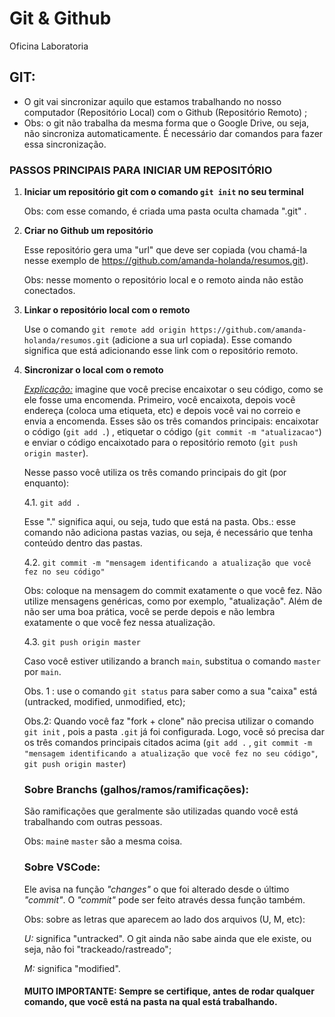 # Git & Github 

Oficina Laboratoria

## GIT:

- O git vai sincronizar aquilo que estamos trabalhando no nosso computador (Repositório Local) com o Github (Repositório Remoto) ;
- Obs: o git não trabalha da mesma forma que o Google Drive, ou seja, não sincroniza automaticamente. É necessário dar comandos para fazer essa sincronização.

### PASSOS PRINCIPAIS PARA INICIAR UM REPOSITÓRIO

1. **Iniciar um repositório git com o comando `git init` no seu terminal** 

   Obs: com esse comando, é criada uma pasta oculta chamada ".git" .

2. **Criar no Github um repositório** 

   Esse repositório gera uma "url" que deve ser copiada (vou chamá-la nesse exemplo  de https://github.com/amanda-holanda/resumos.git). 

   Obs: nesse momento o repositório local e o remoto ainda não estão conectados.

3. **Linkar o repositório local com o remoto**

    Use o comando `git remote add origin https://github.com/amanda-holanda/resumos.git` (adicione a sua url copiada). Esse comando significa que está adicionando esse link com o repositório remoto.

4. **Sincronizar o local com o remoto** 

   <u>*Explicação:*</u> imagine que você precise encaixotar o seu código, como se ele fosse uma encomenda. Primeiro, você encaixota, depois você endereça (coloca uma etiqueta, etc) e depois você vai no correio e envia a encomenda. Esses são os três comandos principais: encaixotar o código (`git add .`) , etiquetar  o código (`git commit -m "atualizacao"`) e enviar o código encaixotado para o repositório remoto  (`git push origin master`). 

   Nesse passo você utiliza os três comando principais do git (por enquanto):

   4.1. `git add .` 

   Esse "." significa aqui, ou seja, tudo que está na pasta. Obs.:  esse comando não adiciona pastas vazias, ou seja, é necessário que tenha conteúdo dentro das pastas.

   4.2. `git commit -m "mensagem identificando a atualização que você fez no seu código"`

   Obs: coloque na mensagem do commit exatamente o que você fez. Não utilize mensagens genéricas, como por exemplo, "atualização". Além de não ser uma boa prática, você se perde depois e não lembra exatamente o que você fez nessa atualização.

   4.3. `git push origin master` 

   Caso você estiver utilizando a branch `main`, substitua o comando `master` por `main`.

   Obs. 1 : use o comando `git status` para saber como a sua "caixa" está (untracked, modified, unmodified, etc);

   Obs.2:  Quando você faz "fork + clone" não precisa utilizar o comando `git init` , pois a pasta `.git` já foi configurada. Logo, você só precisa dar os três comandos principais citados acima (`git add .` , `git commit -m "mensagem identificando a atualização que você fez no seu código"`, `git push origin master`)

   ### Sobre Branchs (galhos/ramos/ramificações):

   São ramificações que geralmente são utilizadas quando você está trabalhando com outras pessoas. 

   Obs: `main`e `master` são a mesma coisa.

   ### Sobre VSCode:

   Ele avisa na função *"changes"* o que foi alterado desde o último *"commit"*. O *"commit"* pode ser feito através dessa função também. 

   Obs: sobre as letras que aparecem ao lado dos arquivos (U, M, etc):

   *U:* significa "untracked". O git ainda não sabe ainda que ele existe, ou seja, não foi "trackeado/rastreado";

   *M:* significa "modified".

   #### MUITO IMPORTANTE: Sempre se certifique, antes de rodar qualquer comando, que você está na pasta na qual está trabalhando.

###### 

